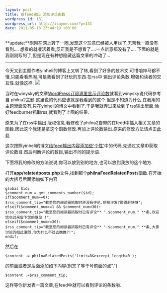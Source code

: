 ```yaml
--- 
layout: post
title: 给feed输出 添加评论条数
wordpress_id: 131
wordpress_url: http://isayme.com/?p=131
date: 2011-05-13 23:44:19 +08:00
---
```

**update:**刚刚在网上转了一圈,发现这个玩意已经被人用烂了,无奈我一直没有看到....
想看的就凑活着看,反正我是不想看了....一点新意都没有了....
下面的就是我刚刚写的了,但是现在有种想隐藏这篇文章的冲动了...

****

今天又到主题作者yinheli的博客上又转了转,看到了好多的技术文,可惜咱神马都不懂,只能看看热闹.可是我看到了好玩的东西.在rss中 输出评论条数.增强和读者的交互性.就像这样.
[![](http://isayme.com/wp-content/uploads/2011/05/13-2.png)](http://isayme.com/wp-content/uploads/2011/05/13-2.png)

当时在winysky的文章[WordPress订阅源里显示评论数](http://winysky.com/show-feeds-in-wordpress-comments)就看到winysky说代码参考自 philna2主题.这里说的代码应该就是我看到的这个.但是不知道为什么,在我用的主题里面没有,只在yinheli的博文中看到了.于是我就弄过来放到了rss输出里面.恰好feedburner抓取rss,就看到了上图的结果.

原来为了在rss中输出 版权信息.我修改了philna2自带的在feed中插入相关文章的函数.因此这个我还是拿这个函数修改.再加上评论数输出.原来的修改方法请点击[此处](http://isayme.com/2011/04/42-final-version-feed-output-copyright-information/)

这次按照yinheli的博文[给feed输出内容添加些'个性'](http://philna.com/2009/02/get-feed-add-some-personality)中的代码,先通过文章ID获取评论数目.然后判断评论的数目,输出不同的提示语.

下面将我的修改的方法说说,你可以放到别的地方,也可以放到我放的这个地方.

打开**app/relatedposts.php**文件,找到那个**philnaFeedRelatedPost**s函数.在开始的大括号后面添加如下内容

    global $id;
    $comment_num = get_comments_number($id);
    if($comment_num==0):
    $rss_comment_tip="截至您的阅读器抓取时还没有评论.想抢沙发?那得赶快呀";
    elseif($comment_num>=1 && $comment_num<30):
    $rss_comment_tip="截至您的阅读器抓取时已有评论** ".$comment_num." **条,欢迎您也过来留下您的意见 !";
    elseif($comment_num>=30):
    $rss_comment_tip="截至您的阅读器抓取时已有评论** ".$comment_num." **条,大家讨论的如此激烈,你为什么不过去瞧瞧?!";
    endif;

然后在

    $content .= philnaRelatedPosts('limit=8&excerpt_length=0');
    
的前面或者是后面添加如下内容(别忘了等于号前面的点".")

    $content .=$rss_comment_tip;
    
这样等你新发表一篇文章,在feed中就可以看到评论的条数啦.
